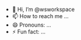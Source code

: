 - 👋 Hi, I’m @wsworkspace
- 📫 How to reach me ...
- 😄 Pronouns: ...
- ⚡ Fun fact: ...

<!---
wsworkspace/wsworkspace is a ✨ special ✨ repository because its `README.md` (this file) appears on your GitHub profile.
You can click the Preview link to take a look at your changes.
--->
